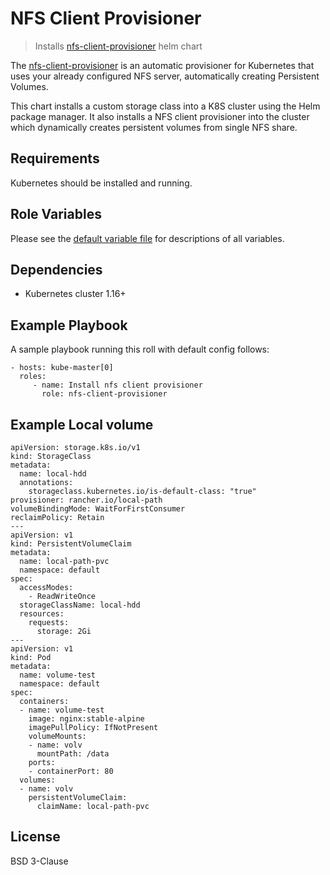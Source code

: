 NFS Client Provisioner
==============================

> Installs [nfs-client-provisioner](https://artifacthub.io/packages/helm/ckotzbauer/nfs-client-provisioner) helm chart

The [nfs-client-provisioner](https://artifacthub.io/packages/helm/ckotzbauer/nfs-client-provisioner) is an automatic provisioner for Kubernetes that uses your already configured NFS server, automatically creating Persistent Volumes.

This chart installs a custom storage class into a K8S cluster using the Helm package manager. It also installs a NFS client provisioner into the cluster which dynamically creates persistent volumes from single NFS share.

Requirements
------------

Kubernetes should be installed and running. 

Role Variables
--------------

Please see the [default variable file](defaults/main.yml) for descriptions of all variables. 

Dependencies
------------

* Kubernetes cluster 1.16+

Example Playbook
----------------

A sample playbook running this roll with default config follows:

    - hosts: kube-master[0]
      roles:
         - name: Install nfs client provisioner
           role: nfs-client-provisioner

Example Local volume 
------------------------

``` 
apiVersion: storage.k8s.io/v1
kind: StorageClass
metadata:
  name: local-hdd
  annotations:
    storageclass.kubernetes.io/is-default-class: "true"
provisioner: rancher.io/local-path
volumeBindingMode: WaitForFirstConsumer
reclaimPolicy: Retain
---
apiVersion: v1
kind: PersistentVolumeClaim
metadata:
  name: local-path-pvc
  namespace: default
spec:
  accessModes:
    - ReadWriteOnce
  storageClassName: local-hdd
  resources:
    requests:
      storage: 2Gi
---
apiVersion: v1
kind: Pod
metadata:
  name: volume-test
  namespace: default
spec:
  containers:
  - name: volume-test
    image: nginx:stable-alpine
    imagePullPolicy: IfNotPresent
    volumeMounts:
    - name: volv
      mountPath: /data
    ports:
    - containerPort: 80
  volumes:
  - name: volv
    persistentVolumeClaim:
      claimName: local-path-pvc
```

License
-------

BSD 3-Clause
